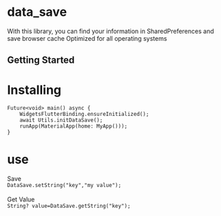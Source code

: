 # data_save

With this library, you can find your information in
SharedPreferences
and save browser cache
Optimized for all operating systems

## Getting Started

# Installing
```
Future<void> main() async {
    WidgetsFlutterBinding.ensureInitialized();
    await Utils.initDataSave();
    runApp(MaterialApp(home: MyApp()));
}
```
# use
Save
</br>
`DataSave.setString("key","my value");
`</br>
</br>
Get Value
</br>
`String? value=DataSave.getString("key");
`